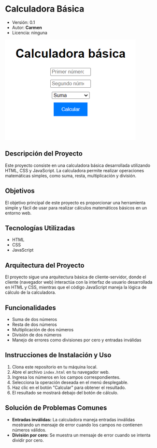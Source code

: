 # Calculadora Básica
- Versión: 0.1
- Autor: **Carmen**
- Licencia: ninguna



![captacion de la aplicacion](calculadorabasica.png)



## Descripción del Proyecto
Este proyecto consiste en una calculadora básica desarrollada utilizando HTML, CSS y JavaScript. La calculadora permite realizar operaciones matemáticas simples, como suma, resta, multiplicación y división.

## Objetivos
El objetivo principal de este proyecto es proporcionar una herramienta simple y fácil de usar para realizar cálculos matemáticos básicos en un entorno web.

## Tecnologías Utilizadas
- HTML
- CSS
- JavaScript

## Arquitectura del Proyecto
El proyecto sigue una arquitectura básica de cliente-servidor, donde el cliente (navegador web) interactúa con la interfaz de usuario desarrollada en HTML y CSS, mientras que el código JavaScript maneja la lógica de cálculo de la calculadora.

## Funcionalidades
- Suma de dos números
- Resta de dos números
- Multiplicación de dos números
- División de dos números
- Manejo de errores como divisiones por cero y entradas inválidas

## Instrucciones de Instalación y Uso
1. Clona este repositorio en tu máquina local.
2. Abre el archivo `index.html` en tu navegador web.
3. Ingresa los números en los campos correspondientes.
4. Selecciona la operación deseada en el menú desplegable.
5. Haz clic en el botón "Calcular" para obtener el resultado.
6. El resultado se mostrará debajo del botón de cálculo.

## Solución de Problemas Comunes
- **Entradas inválidas:** La calculadora maneja entradas inválidas mostrando un mensaje de error cuando los campos no contienen números válidos.
- **División por cero:** Se muestra un mensaje de error cuando se intenta dividir por cero.

